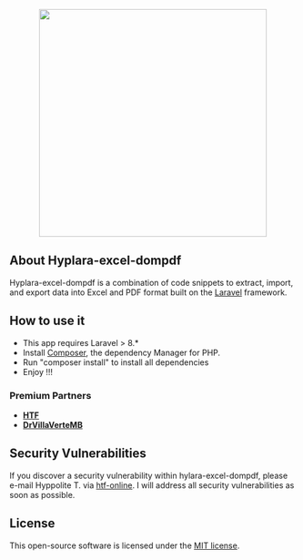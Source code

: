 <p align="center"><a href="https://laravel.com" target="_blank"><img src="https://raw.githubusercontent.com/laravel/art/master/logo-lockup/5%20SVG/2%20CMYK/1%20Full%20Color/laravel-logolockup-cmyk-red.svg" width="400"></a></p>

## About Hyplara-excel-dompdf

Hyplara-excel-dompdf is a combination of code snippets to extract, import, and export data into Excel and PDF format built on the [Laravel](https://laravel.com/docs) framework.

## How to use it

- This app requires Laravel > 8.*
- Install [Composer](https://getcomposer.org/), the dependency Manager for PHP.
- Run "composer install" to install all dependencies
- Enjoy !!!

### Premium Partners

- **[HTF](https://www.hyppolitetakouafoduop.online/)**
- **[DrVillaVerteMB](https://bertillenganwa.websites.co.in/)**

## Security Vulnerabilities

If you discover a security vulnerability within hylara-excel-dompdf, please e-mail Hyppolite T. via [htf-online](mailto:hyppolitak@gmail.com). I will address all security vulnerabilities as soon as possible.

## License

This open-source software is licensed under the [MIT license](https://opensource.org/licenses/MIT).
